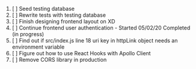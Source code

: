 1. [ ] Seed testing database
2. [ ] Rewrite tests with testing database
3. [ ] Finish designing frontend layout on XD
4. [ ] Continue frontend user authentication - Started 05/02/20 Completed (in progress)
5. [ ] Find out if src/index.js line 18 uri key in httpLink object needs an environment variable
6. [ ] Figure out how to use React Hooks with Apollo Client
7. [ ] Remove CORS library in production